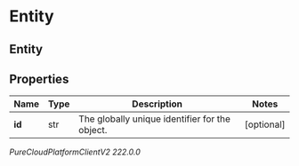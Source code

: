 # Entity

## Entity

## Properties

|Name | Type | Description | Notes|
|------------ | ------------- | ------------- | -------------|
| **id** | str | The globally unique identifier for the object. | [optional] |



_PureCloudPlatformClientV2 222.0.0_
